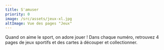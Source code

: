 ```yaml
---
title: S'amuser
priority: 0
image: /src/assets/jeux-xl.jpg
altImage: Vue des pages "Jeux"
---
```


Quand on aime le sport, on adore jouer ! Dans chaque numéro, retrouvez 4 pages de jeux sportifs et des cartes à découper et collectionner.
